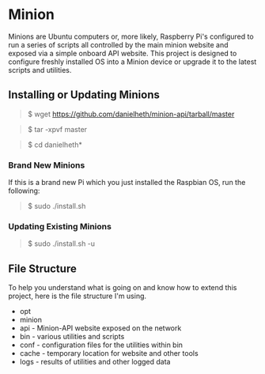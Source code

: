 # Minion
Minions are Ubuntu computers or, more likely, Raspberry Pi's configured to run a series of scripts all controlled by the main minion website and exposed via a simple onboard API website.  This project is designed to configure freshly installed OS into a Minion device or upgrade it to the latest scripts and utilities.


## Installing or Updating Minions

>$ wget https://github.com/danielheth/minion-api/tarball/master

>$ tar -xpvf master

>$ cd danielheth*


### Brand New Minions
If this is a brand new Pi which you just installed the Raspbian OS, run the following:

>$ sudo ./install.sh


### Updating Existing Minions

>$ sudo ./install.sh -u


## File Structure
To help you understand what is going on and know how to extend this project, here is the file structure I'm using.

- opt
 - minion
  - api - Minion-API website exposed on the network
  - bin - various utilities and scripts
  - conf - configuration files for the utilities within bin
  - cache - temporary location for website and other tools
  - logs - results of utilities and other logged data
